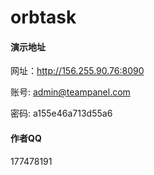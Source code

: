 # orbtask

#### 演示地址

网址：http://156.255.90.76:8090

账号: admin@teampanel.com

密码: a155e46a713d55a6

#### 作者QQ

177478191
